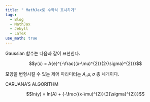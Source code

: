 ```yaml
---
title: " MathJax로 수학식 표시하기"
tags:
  - Blog
  - MathJax
  - Jekyll
  - LaTeX
use_math: true
---
```


Gaussian 함수는 다음과 같이 표현한다.

$$y(x) = A{e}^{-\frac{(x-\mu)^{2}}{2{\sigma}^{2}}}$$

모양을 변형시킬 수 있는 제어 파라미터는 $A, \mu, \sigma$ 총 세개이다.

CARUANA’S ALGORITHM

$$ln(y) = ln(A) + {-\frac{(x-\mu)^{2}}{2{\sigma}^{2}}}$$


